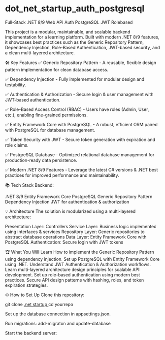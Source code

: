# dot_net_startup_auth_postgresql
Full-Stack .NET 8/9 Web API Auth PostgreSQL JWT Rolebased

This project is a modular, maintainable, and scalable backend implementation for a learning platform. Built with modern .NET 8/9 features, it showcases best practices such as the Generic Repository Pattern, Dependency Injection, Role-Based Authentication, JWT-based security, and a clean multi-layered architecture.

🛠️ Key Features
✅ Generic Repository Pattern - A reusable, flexible design pattern implementation for clean database access.

✅ Dependency Injection - Fully implemented for modular design and testability.

✅ Authentication & Authorization - Secure login & user management with JWT-based authentication.

✅ Role-Based Access Control (RBAC) - Users have roles (Admin, User, etc.), enabling fine-grained permissions.

✅ Entity Framework Core with PostgreSQL - A robust, efficient ORM paired with PostgreSQL for database management.

✅ Token Security with JWT - Secure token generation with expiration and role claims.

✅ PostgreSQL Database - Optimized relational database management for production-ready data persistence.

✅ Modern .NET 8/9 Features - Leverage the latest C# versions & .NET best practices for improved performance and maintainability.

📚 Tech Stack
Backend:

.NET 8/9
Entity Framework Core
PostgreSQL
Generic Repository Pattern
Dependency Injection
JWT for authentication & authorization

💡 Architecture
The solution is modularized using a multi-layered architecture:

Presentation Layer: Controllers
Service Layer: Business logic implemented using interfaces & services
Repository Layer: Generic repositories to abstract database operations
Data Layer: Entity Framework Core with PostgreSQL
Authentication: Secure login with JWT tokens

🏆 What You Will Learn
How to implement the Generic Repository Pattern using dependency injection.
Set up PostgreSQL with Entity Framework Core using .NET.
Understand JWT Authentication & Authorization workflows.
Learn multi-layered architecture design principles for scalable API development.
Set up role-based authentication using modern best practices.
Secure API design patterns with hashing, roles, and token expiration strategies.

⚙️ How to Set Up
Clone this repository:

git clone [.net startup ](https://github.com/almaskhanwazir/dot_net_startup_auth_postgresql)
cd yourrepo



Set up the database connection in appsettings.json.

Run migrations: add-migraton and update-database

Start the backend server:
